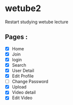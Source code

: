 # wetube2

Restart studying wetube lecture

## Pages :

- [x] Home
- [x] Join
- [x] login
- [x] Search
- [x] User Detail
- [x] Edit Profile
- [ ] Change Password
- [x] Upload
- [x] Video detail
- [x] Edit Video
